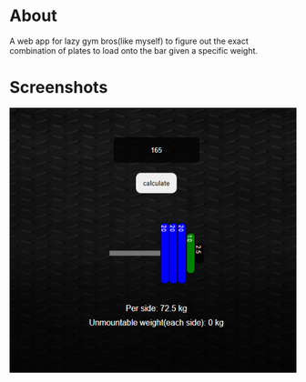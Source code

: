 # About
A web app for lazy gym bros(like myself) to figure out the exact combination of plates to load onto the bar given a specific weight.

# Screenshots
![image](https://github.com/jkbhk/how-many-plates/blob/main/how-many-plates/src/assets/ss1.PNG)



